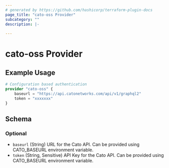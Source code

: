 ```yaml
---
# generated by https://github.com/hashicorp/terraform-plugin-docs
page_title: "cato-oss Provider"
subcategory: ""
description: |-
  
---
```


# cato-oss Provider



## Example Usage

```terraform
# Configuration based authentication
provider "cato-oss" {
    baseurl = "https://api.catonetworks.com/api/v1/graphql2"
    token = "xxxxxxx"
}
```

<!-- schema generated by tfplugindocs -->
## Schema

### Optional

- `baseurl` (String) URL for the Cato API. Can be provided using CATO_BASEURL environment variable.
- `token` (String, Sensitive) API Key for the Cato API. Can be provided using CATO_BASEURL environment variable.
